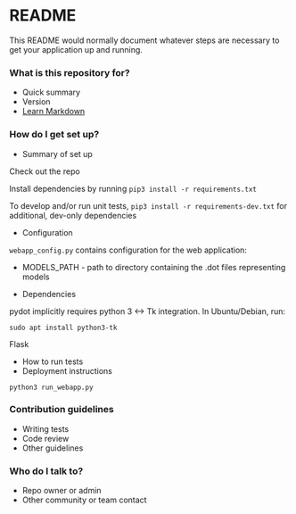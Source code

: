 # README #

This README would normally document whatever steps are necessary to get your application up and running.

### What is this repository for? ###

* Quick summary
* Version
* [Learn Markdown](https://bitbucket.org/tutorials/markdowndemo)

### How do I get set up? ###

* Summary of set up

Check out the repo

Install dependencies by running `pip3 install -r requirements.txt`

To develop and/or run unit tests, `pip3 install -r requirements-dev.txt` for additional, dev-only dependencies

* Configuration

`webapp_config.py` contains configuration for the web application:

* MODELS_PATH - path to directory containing the .dot files representing models

* Dependencies

pydot implicitly requires python 3 <-> Tk integration. In Ubuntu/Debian, run:

`sudo apt install python3-tk`

Flask

* How to run tests
* Deployment instructions

`python3 run_webapp.py`

### Contribution guidelines ###

* Writing tests
* Code review
* Other guidelines

### Who do I talk to? ###

* Repo owner or admin
* Other community or team contact